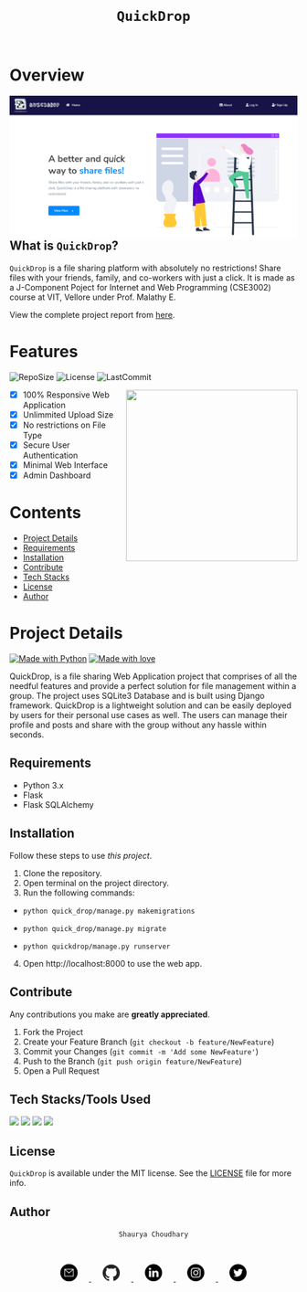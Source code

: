 <code>
  <h1 align="center"> QuickDrop </h1>
</code>

<!-- For logo -->
<!-- <p align="center">
  <img src="https://github.com/shoheiyokoyama/Assets/blob/master/Gemini/logo.png" width="500">
</p> -->

# Overview

<img src="https://github.com/shaurya-src/QuickDrop/blob/main/Documents/Home.png" align="left">

## What is `QuickDrop`?

`QuickDrop` is a file sharing platform with absolutely no restrictions! Share files with your friends, family, and co-workers with just a click. It is made as a J-Component Poject for Internet and Web Programming (CSE3002) course at VIT, Vellore under Prof. Malathy E.

View the complete project report from [here](https://github.com/shaurya-src/QuickDrop/blob/main/Documents/18BCE2113_IWP_Final.pdf).

# Features

![RepoSize](https://img.shields.io/github/repo-size/shaurya-src/QuickDrop?logo=GitHub&style=flat-square)
![License](https://img.shields.io/github/license/shaurya-src/QuickDrop?logo=GitLab&style=flat-square)
![LastCommit](https://img.shields.io/github/last-commit/shaurya-src/QuickDrop?logo=Git&style=flat-square)

<img src="https://media.giphy.com/media/xT0Gqn9yuw8hnPGn5K/giphy.gif" align="right" width="300" height="300">

- [x] 100% Responsive Web Application
- [x] Unlimmited Upload Size
- [x] No restrictions on File Type
- [x] Secure User Authentication
- [x] Minimal Web Interface
- [x] Admin Dashboard

# Contents

- [Project Details](#project-info)
- [Requirements](#requirements)
- [Installation](#installation)
- [Contribute](#contri)
- [Tech Stacks](#tech)
- [License](#license)
- [Author](#author)

# <a name="project-info"> Project Details

  [![Made with Python](https://forthebadge.com/images/badges/made-with-python.svg)](https://github.com/shaurya-src/TumorInsight) [![Made with love](https://forthebadge.com/images/badges/built-with-love.svg)](https://github.com/shaurya-src)

QuickDrop, is a file sharing Web Application project that comprises of all the needful features and provide a perfect solution for file management within a group. The project uses SQLite3 Database and is built using Django framework. QuickDrop is a lightweight solution and can be easily deployed by users for their personal use cases as well. The users can manage their profile and posts and share with the group without any hassle within seconds.

## <a name="requirements"> Requirements

- Python 3.x
- Flask
- Flask SQLAlchemy

## <a name="installation"> Installation

Follow these steps to use *this project*.

1. Clone the repository.
2. Open terminal on the project directory.
3. Run the following commands:

- `python quick_drop/manage.py makemigrations`

- `python quick_drop/manage.py migrate`

- `python quickdrop/manage.py runserver`

4. Open http://localhost:8000 to use the web app.

## <a name="contri"> Contribute

Any contributions you make are **greatly appreciated**.

1. Fork the Project
2. Create your Feature Branch (`git checkout -b feature/NewFeature`)
3. Commit your Changes (`git commit -m 'Add some NewFeature'`)
4. Push to the Branch (`git push origin feature/NewFeature`)
5. Open a Pull Request

## <a name="tech"> Tech Stacks/Tools Used

<p align="left">
  <img src="https://img.shields.io/badge/Python-3.x-success?style=flat-square&logo=Python&logoColor=white">
  <img src="https://img.shields.io/badge/Editor-VS_Code-success?style=flat-square&logo=Visual-Studio-Code&logoColor=white&color=blue">
  <img src="https://img.shields.io/badge/Windows-10-success?style=flat-square&logo=Windows&logoColor=white">

  <img src="https://img.shields.io/badge/Framework-Flask-success?style=flat-square&logo=flask&logoColor=white">
</p>

## <a name="license"> License

`QuickDrop` is available under the MIT license. See the [LICENSE](https://github.com/shaurya-src/QuickDrop/blob/main/LICENSE) file for more info.

## <a name="author"> Author
<!---
```python
# Shaurya Choudhary
```
-->

<p align="center">
  <code> Shaurya Choudhary </code>
</p>
<!---
- [Gmail](mailto:shaurya.src@gmail.com)
- [GitHub](https://github.com/shoheiyokoyama)
- [LinkedIn](https://www.linkedin.com/in/shaurya-src/)
- [Instagram](https://www.instagram.com/shaurya_src/)
- [Twitter](https://twitter.com/shaurya_src)
-->

<br>

<p align="center">
  <a href="mailto:shaurya.src@gmail.com">
    <img src="https://github.com/shaurya-src/shaurya-src/blob/main/Assets/Logos/email.svg" width="30" height="30" hspace="20">
  </a>

  <a href="https://github.com/shaurya-src">
    <img src="https://github.com/shaurya-src/shaurya-src/blob/main/Assets/Logos/github.svg" width="30" height="30" hspace="20">
  </a>

  <a href="https://www.linkedin.com/in/shaurya-src/">
    <img src="https://github.com/shaurya-src/shaurya-src/blob/main/Assets/Logos/linkedin.svg" width="30" height="30" hspace="20">
  </a>

  <a href="https://www.instagram.com/shaurya_src/">
    <img src="https://github.com/shaurya-src/shaurya-src/blob/main/Assets/Logos/instagram.svg" width="30" height="30" hspace="20">
  </a>

  <a href="https://twitter.com/shaurya_src">
    <img src="https://github.com/shaurya-src/shaurya-src/blob/main/Assets/Logos/twitter.svg" width="30" height="30" hspace="20">
  </a>
</p>

